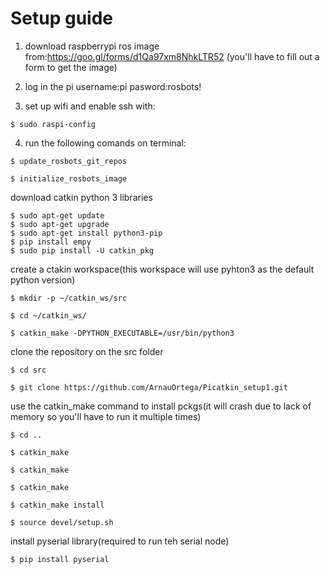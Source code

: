 # Setup guide

1. download raspberrypi ros image from:https://goo.gl/forms/d1Qa97xm8NhkLTR52 (you'll have to fill out a form to get the image)

2. log in the pi username:pi pasword:rosbots!

3. set up wifi and enable ssh with:
```
$ sudo raspi-config
```
4. run the following comands on terminal:
```
$ update_rosbots_git_repos

$ initialize_rosbots_image
```
download catkin python 3 libraries
```
$ sudo apt-get update
$ sudo apt-get upgrade
$ sudo apt-get install python3-pip
$ pip install empy
$ sudo pip install -U catkin_pkg
```
create a ctakin workspace(this workspace will use pyhton3 as the default python version)
```
$ mkdir -p ~/catkin_ws/src

$ cd ~/catkin_ws/

$ catkin_make -DPYTHON_EXECUTABLE=/usr/bin/python3
```
clone the repository on the src folder
```
$ cd src

$ git clone https://github.com/ArnauOrtega/Picatkin_setup1.git
```
use the catkin_make command to install pckgs(it will crash due to lack of memory so you'll have to run it multiple times)
```
$ cd ..

$ catkin_make

$ catkin_make

$ catkin_make

$ catkin_make install

$ source devel/setup.sh
```
install pyserial library(required to run teh serial node)
```
$ pip install pyserial
```

